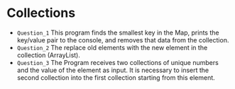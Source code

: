 # Collections
* `Question_1` This program finds the smallest key in the Map, prints the key/value pair to the console, and removes that data from the collection.
* `Question_2` The replace old elements with the new element in the collection (ArrayList).
* `Question_3` The Program receives two collections of unique numbers and the value of the element as input. It is necessary to insert the second collection into the first collection starting from this element.
